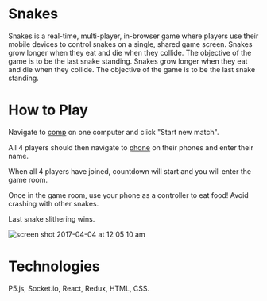 # Snakes

Snakes is a real-time, multi-player, in-browser game where players use their mobile devices to control snakes on a single, shared game screen. Snakes grow longer when they eat and die when they collide. The objective of the game is to be the last snake standing. Snakes grow longer when they eat and die when they collide. The objective of the game is to be the last snake standing.

# How to Play
Navigate to [comp](snakeswithfriends.com) on one computer and click "Start new match".

All 4 players should then navigate to [phone](snakeswithfriends.com) on their phones and enter their name.

When all 4 players have joined, countdown will start and you will enter the game room.

Once in the game room, use your phone as a controller to eat food! Avoid crashing with other snakes.

Last snake slithering wins.

![screen shot 2017-04-04 at 12 05 10 am](https://cloud.githubusercontent.com/assets/18404383/24641110/b7be9bcc-18ca-11e7-90d0-9b89a387ac8e.png)

# Technologies
P5.js, Socket.io, React, Redux, HTML, CSS.
